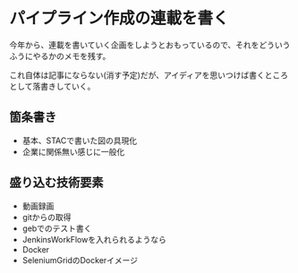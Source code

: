# パイプライン作成の連載を書く

今年から、連載を書いていく企画をしようとおもっているので、それをどういうふうにやるかのメモを残す。

これ自体は記事にならない(消す予定)だが、アイディアを思いつけば書くところとして落書きしていく。

## 箇条書き

+ 基本、STACで書いた図の具現化
+ 企業に関係無い感じに一般化

## 盛り込む技術要素

+ 動画録画
+ gitからの取得
+ gebでのテスト書く
+ JenkinsWorkFlowを入れられるようなら
+ Docker
+ SeleniumGridのDockerイメージ
